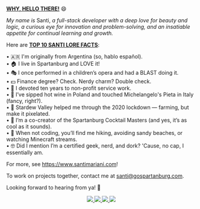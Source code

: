 <b><u>WHY, HELLO THERE!</b></u> 😄

<i>My name is</i> Santi, <i>a full-stack developer with a deep love for beauty and logic, a curious eye for innovation and problem-solving, and an insatiable appetite for continual learning and growth.</i>

Here are <b><u>TOP 10 SANTI LORE FACTS</b></u>:

• 🇦🇷 I'm originally from Argentina (so, hablo español). <br>
• 🏠 I live in Spartanburg and LOVE it! <br>
• 🎭 I once performed in a children’s opera and had a BLAST doing it. <br>
• 💵 Finance degree? Check. Nerdy charm? Double check. <br>
• 📅 I devoted ten years to non-profit service work. <br>
• 🍷 I’ve sipped hot wine in Poland and touched Michelangelo's Pieta in Italy (fancy, right?). <br>
• 🐄 Stardew Valley helped me through the 2020 lockdown — farming, but make it pixelated. <br>
• 🍹 I’m a co-creator of the Spartanburg Cocktail Masters (and yes, it’s as cool as it sounds). <br>
• 🥾 When not coding, you’ll find me hiking, avoiding sandy beaches, or watching Minecraft streams. <br>
• 🤓 Did I mention I’m a certified geek, nerd, and dork? 'Cause, no cap, I essentially am. <br>

For more, see https://www.santimariani.com!

To work on projects together, contact me at santi@gospartanburg.com.

Looking forward to hearing from ya! 👋

<p align="center">
  <a href="https://github.com/santimariani">
    <img src="http://github-profile-summary-cards.vercel.app/api/cards/profile-details?username=santimariani&theme=transparent" />
  </a>
  <a href="https://github.com/santimariani">
    <img src="https://github-readme-streak-stats.herokuapp.com/?user=santimariani&hide_border=true&card_width=338&theme=transparent" />
  </a>
  <a href="https://github.com/santimariani">
    <img src="http://github-profile-summary-cards.vercel.app/api/cards/stats?username=santimariani&theme=transparent" />
  </a>
  <a href="https://github.com/santimariani">
    <img src="https://github-readme-stats.vercel.app/api/top-langs/?username=santimariani&langs_count=10&card_width=699&hide_border=true&theme=transparent" />
  </a>
</p>
